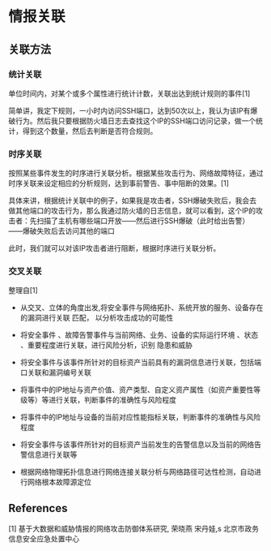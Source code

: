 # 情报关联



## 关联方法

### 统计关联

单位时间内，对某个或多个属性进行统计计数，关联出达到统计规则的事件[1]

简单讲，我定下规则，一小时内访问SSH端口，达到50次以上，我认为该IP有爆破行为。然后我只要根据防火墙日志去查找这个IP的SSH端口访问记录，做一个统计，得到这个数量，然后去判断是否符合规则。

### 时序关联

按照某些事件发生的时序进行关联分析。根据某些攻击行为、网络故障特征，通过时序关联来设定相应的分析规则，达到事前警告、事中阻断的效果。[1]

具体来讲，根据统计关联中的例子，如果我是攻击者，SSH爆破失败后，我会去做其他端口的攻击行为，那么我通过防火墙的日志信息，就可以看到，这个IP的攻击者：先扫描了主机有哪些端口开放——然后进行SSH爆破（此时给出告警）——爆破失败后去访问其他的端口

此时，我们就可以对该IP攻击者进行阻断，根据时序进行关联分析。

### 交叉关联

整理自[1]

-   从交叉、立体的角度出发,将安全事件与网络拓扑、系统开放的服务、设备存在的漏洞进行关联
    匹配， 以分析攻击成功的可能性

-   将安全事件 、故障告警事件与当前网络、业务、设备的实际运行环境 、状态 、重要程度进行关联，进行风险分析，识别
    隐患和威胁

-   将安全事件与该事件所针对的目标资产当前具有的漏洞信息进行关联，包括端口关联和漏洞编号关联

-   将事件中的IP地址与资产价值、资产类型、自定义资产属性（如资产重要性等级等）等进行关联，判断事件的准确性与风险程度

-   将事件中的IP地址与设备的当前对应性能指标关联，判断事件的准确性与风险程度

-   将安全事件与该事件所针对的目标资产当前发生的告警信息以及当前的网络告警信息进行关联等

-   根据网络物理拓扑信息进行网络连接关联分析与网络路径可达性检测，自动进行网络根本故障源定位





## References

\[1] 基于大数据和威胁情报的网络攻击防御体系研究, 荣晓燕 宋丹娃,s 北京市政务信息安全应急处置中心


